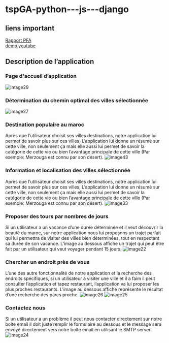 # tspGA-python---js---django
## liens important
[Rapport PFA](https://drive.google.com/file/d/11wkcN52LBK2ZU-qockS6VAsAl-cD2a4L/view?usp=sharing)  
[demo youtube](https://www.youtube.com/watch?v=5tOYJYAYHvk&t=223s "Présentation Vidéo du PFA")
## Description de l’application
### Page d'accueil d’application
![image29](https://user-images.githubusercontent.com/48206918/102724384-8501f300-430f-11eb-815c-c752dfe86fb2.png)
### Détermination du  chemin optimal des villes sélectionnée
![image27](https://user-images.githubusercontent.com/48206918/102724163-eaed7b00-430d-11eb-8a1f-143bda90a51b.png)
### Destination populaire au maroc
Après que l’utilisateur choisit ses villes destinations, notre application lui permet de savoir plus sur ces villes, L’application lui donne un résumé sur cette ville, non seulement ça mais elle aussi lui permet de savoir la catégorie de cette vie ou bien l’avantage principale de cette ville (Par exemple: Merzouga est connu par son désert).
![image43](https://user-images.githubusercontent.com/48206918/102724416-ab279300-430f-11eb-88b5-fc92b97f0027.png)
### Information et localisation des villes sélectionnée
Après que l’utilisateur choisit ses villes destinations, notre application lui permet de savoir plus sur ces villes, L’application lui donne un résumé sur cette ville, non seulement ça mais elle aussi lui permet de savoir la catégorie de cette vie ou bien l’avantage principale de cette ville (Par exemple: Merzouga est connu par son désert).
![image33](https://user-images.githubusercontent.com/48206918/102724434-c85c6180-430f-11eb-87d4-85fb7117dbcb.png)
### Proposer des tours par nombres de jours
Si un utilisateur a un vacance d’une durée déterminée et il veut découvrir la beauté du maroc, sur notre application nous lui proposons un trajet parfait qui lui permettra de visiter des villes bien déterminées, tout en respectant sa durée de son vacance.
L’image au dessous affiche un trajet qui peut être fait par un utilisateur qui veut voyager pendant 15 jours.
![image22](https://user-images.githubusercontent.com/48206918/102724446-e0cc7c00-430f-11eb-97d6-fea0f70a5fdc.png)
### Chercher un endroit près de vous
L’une des autre fonctionnalité de notre application et la recherche des endroits spécifiques, si un utilisateur à visiter une ville et il a faim il peut consulter l’application et tapez restaurant, l’application va lui proposer les plus proches restaurants.
L’image au dessous affiche représente le résultat d’une recherche des parcs proche.
![image26](https://user-images.githubusercontent.com/48206918/102724457-ef1a9800-430f-11eb-8888-4e6681ac4fc9.png)
![image25](https://user-images.githubusercontent.com/48206918/102724461-f3df4c00-430f-11eb-9425-90d44328b107.png)

### Contactez nous
Si un utilisateur a un problème il peut nous contacter directement sur notre boite email il doit juste remplir le formulaire au dessous et le message sera envoyé directement vers notre boîte email en utilisant le SMTP server.
![image24](https://user-images.githubusercontent.com/48206918/102724515-533d5c00-4310-11eb-8caa-b2c9af1c3c04.png)

